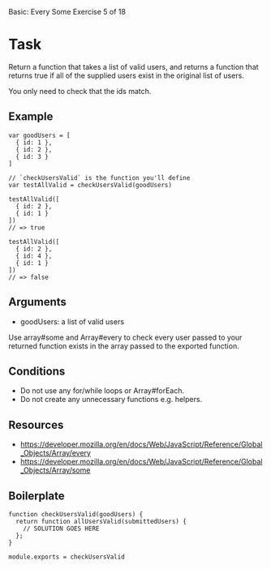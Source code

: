  Basic: Every Some
 Exercise 5 of 18


# Task

Return a function that takes a list of valid users, and returns a function that returns true if all of the supplied users exist in the original list of users.

You only need to check that the ids match.

## Example

    var goodUsers = [
      { id: 1 },
      { id: 2 },
      { id: 3 }
    ]

    // `checkUsersValid` is the function you'll define
    var testAllValid = checkUsersValid(goodUsers)

    testAllValid([
      { id: 2 },
      { id: 1 }
    ])
    // => true

    testAllValid([
      { id: 2 },
      { id: 4 },
      { id: 1 }
    ])
    // => false

## Arguments

  * goodUsers: a list of valid users

Use array#some and Array#every to check every user passed to your returned function exists in the array passed to the exported function.

## Conditions

  * Do not use any for/while loops or Array#forEach.
  * Do not create any unnecessary functions e.g. helpers.

## Resources

  * https://developer.mozilla.org/en/docs/Web/JavaScript/Reference/Global_Objects/Array/every
  * https://developer.mozilla.org/en/docs/Web/JavaScript/Reference/Global_Objects/Array/some

## Boilerplate

    function checkUsersValid(goodUsers) {
      return function allUsersValid(submittedUsers) {
        // SOLUTION GOES HERE
      };
    }

    module.exports = checkUsersValid
